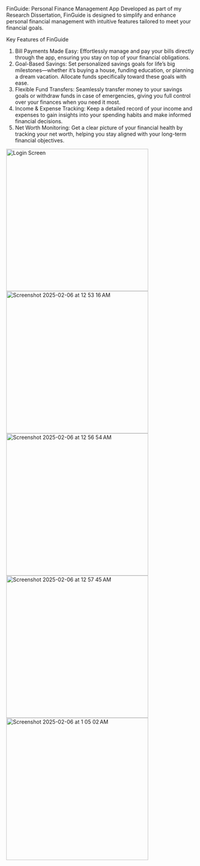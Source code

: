 FinGuide: Personal Finance Management App
Developed as part of my Research Dissertation, FinGuide is designed to simplify and enhance personal financial management with intuitive features tailored to meet your financial goals.

Key Features of FinGuide
1. Bill Payments Made Easy:
Effortlessly manage and pay your bills directly through the app, ensuring you stay on top of your financial obligations.
2. Goal-Based Savings:
Set personalized savings goals for life’s big milestones—whether it’s buying a house, funding education, or planning a dream vacation. Allocate funds specifically toward these goals with ease.
3. Flexible Fund Transfers:
Seamlessly transfer money to your savings goals or withdraw funds in case of emergencies, giving you full control over your finances when you need it most.
4. Income & Expense Tracking:
Keep a detailed record of your income and expenses to gain insights into your spending habits and make informed financial decisions.
5. Net Worth Monitoring:
Get a clear picture of your financial health by tracking your net worth, helping you stay aligned with your long-term financial objectives.


<img width="379" alt="Login Screen" src="https://github.com/user-attachments/assets/ef6bdc3e-4ce2-41cb-8ea6-d1316b0794be" />



<img width="379" alt="Screenshot 2025-02-06 at 12 53 16 AM" src="https://github.com/user-attachments/assets/7b089412-0fbf-45b5-99bc-d5b22b21f813" />



<img width="379" alt="Screenshot 2025-02-06 at 12 56 54 AM" src="https://github.com/user-attachments/assets/4d5f0731-9936-431a-bfa6-b8f77ee7fe7a" />

<img width="379" alt="Screenshot 2025-02-06 at 12 57 45 AM" src="https://github.com/user-attachments/assets/3c093161-82f8-4ad8-991e-cfdf72e70ac0" />
<img width="379" alt="Screenshot 2025-02-06 at 1 05 02 AM" src="https://github.com/user-attachments/assets/686ce067-ba38-44c3-9533-6d0b8cfe5971" />
